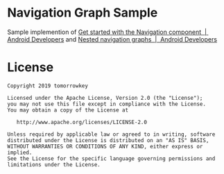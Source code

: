 Navigation Graph Sample
===

Sample implemention of [Get started with the Navigation component  |  Android Developers](https://developer.android.com/guide/navigation/navigation-getting-started) and [Nested navigation graphs  |  Android Developers](https://developer.android.com/guide/navigation/navigation-nested-graphs)

# License

```
Copyright 2019 tomorrowkey

Licensed under the Apache License, Version 2.0 (the "License");
you may not use this file except in compliance with the License.
You may obtain a copy of the License at

   http://www.apache.org/licenses/LICENSE-2.0

Unless required by applicable law or agreed to in writing, software
distributed under the License is distributed on an "AS IS" BASIS,
WITHOUT WARRANTIES OR CONDITIONS OF ANY KIND, either express or implied.
See the License for the specific language governing permissions and
limitations under the License.
```
